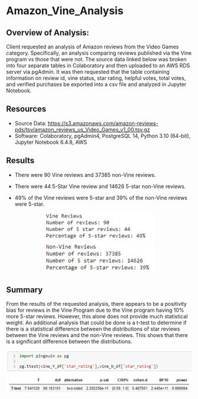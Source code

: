 # Amazon_Vine_Analysis

## Overview of Analysis:
Client requested an analysis of Amazon reviews from the Video Games category. Specifically, an analysis comparing reviews published via the Vine program vs those that were not. The source data linked below was broken into four separate tables in Colaboratory and then uploaded to an AWS RDS server via pgAdmin. It was then requested that the table containing information on review id, vine status, star rating, helpful votes, total votes, and verified purchases be exported into a csv file and analyzed in Jupyter Notebook. 

## Resources
- Source Data: https://s3.amazonaws.com/amazon-reviews-pds/tsv/amazon_reviews_us_Video_Games_v1_00.tsv.gz
- Software: Colaboratory, pgAdmin4, PostgreSQL 14, Python 3.10 (64-bit), Jupyter Notebook 6.4.8, AWS 

## Results

- There were 90 Vine reviews and 37385 non-Vine reviews.

- There were 44 5-Star Vine review and 14626 5-star non-Vine reviews.

- 49% of the Vine reviews were 5-star and 39% of the non-Vine reviews were 5-star.

<p align="center">
  <img src="https://github.com/justinkirk8/Amazon_Vine_Analysis/blob/main/images/Vine_stats.png" width="300" /><space>
  <img src="https://github.com/justinkirk8/Amazon_Vine_Analysis/blob/main/images/non_Vine_stats.png" width="300" />
</p>

## Summary

From the results of the requested analysis, there appears to be a positivity bias for reviews in the Vine Program due to the Vine program having 10% more 5-star reviews. However, this alone does not provide much statistical weight. An additional analysis that could be done is a t-test to determine if there is a statistical difference between the distributions of star reviews between the Vine reviews and the non-Vine reviews. This shows that there is a significant difference between the distributions. 
  
<p align="center">
  <img src="https://github.com/justinkirk8/Amazon_Vine_Analysis/blob/main/images/t_test.png" width="700" />
</p>


